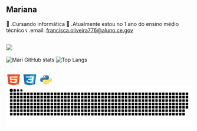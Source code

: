 ## Mariana 
🎒 .Cursando informática
🎒 .Atualmente estou no 1 ano do ensino médio técnico
📞 .email: francisca.oliveira776@aluno.ce.gov
## <div align="center" width="50">


![](https://visitcount.itsvg.in/api?id=ash-codes18&icon=1&color=10)


![Mari GitHub stats](https://github-readme-stats.vercel.app/api?username=fcmariana&show_icons=true&theme=dark)
![Top Langs](https://github-readme-stats.vercel.app/api/top-langs/?username=fcmariana_progress=true&theme=dark)


<div style="display: inline_block"><br>
  <img align="center" alt="Rafa-HTML" height="30" width="40" src="https://raw.githubusercontent.com/devicons/devicon/master/icons/html5/html5-original.svg">
  <img align="center" alt="Rafa-CSS" height="30" width="40" src="https://raw.githubusercontent.com/devicons/devicon/master/icons/css3/css3-original.svg">
  <img align="center" alt="Rafa-Python" height="30" width="40" src="https://raw.githubusercontent.com/devicons/devicon/master/icons/python/python-original.svg">

</div>








<picture align="center">
  <source media="(prefers-color-scheme: dark)" srcset="https://raw.githubusercontent.com/mari4souza/mari4souza/output/github-contribution-grid-snake-dark.svg">
  <source media="(prefers-color-scheme: light)" srcset="https://raw.githubusercontent.com/mari4souza/mari4souza/output/github-contribution-grid-snake-dark.svg">
  <img align="center" alt="github contribution grid snake animation" src="https://raw.githubusercontent.com/mari4souza/mari4souza/output/github-contribution-grid-snake.svg">
</picture>
